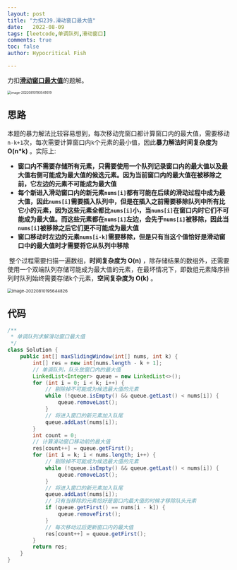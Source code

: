 ```yaml
---
layout: post
title: "力扣239.滑动窗口最大值"
date:   2022-08-09
tags: [leetcode,单调队列,滑动窗口]
comments: true
toc: false
author: Hypocritical Fish

---
```


力扣[**滑动窗口最大值**](https://leetcode.cn/problems/sliding-window-maximum/)的题解。<!-- more -->

<img src="https://hypofish-crowdfunding.oss-cn-shanghai.aliyuncs.com/myblog/image-20220810193549519.png" alt="image-20220810193549519" style="zoom:50%;" />

## 思路

​		本题的暴力解法比较容易想到，每次移动完窗口都计算窗口内的最大值，需要移动`n-k+1`次，每次需要计算窗口内`k`个元素的最小值，因此**暴力解法时间复杂度为 O(n*k)** 。实际上:

* **窗口内不需要存储所有元素，只需要使用一个队列记录窗口内的最大值以及最大值右侧可能成为最大值的候选元素。因为当前窗口内的最大值在被移除之前，它左边的元素不可能成为最大值**
* **每个新进入滑动窗口内的新元素`nums[i]`都有可能在后续的滑动过程中成为最大值，因此`nums[i]`需要插入队列中，但是在插入之前需要移除队列中所有比它小的元素，因为这些元素全都比`nums[i]`小，当`nums[i]`在窗口内时它们不可能成为最大值。而这些元素都在`nums[i]`左边，会先于`nums[i]`被移除，因此当`nums[i]`被移除之后它们更不可能成为最大值**
* **窗口移动时左边的元素`nums[i-k]`需要移除，但是只有当这个值恰好是滑动窗口中的最大值时才需要将它从队列中移除**

​		整个过程需要扫描一遍数组，**时间复杂度为 O(n)** ，除存储结果的数组外，还需要使用一个双端队列存储可能成为最大值的元素，在最坏情况下，即数组元素降序排列时队列始终需要存储k个元素，**空间复杂度为 O(k)** 。

<img src="https://hypofish-crowdfunding.oss-cn-shanghai.aliyuncs.com/myblog/image-20220810195644826.png" alt="image-20220810195644826" style="zoom:67%;" />

## 代码

```java
/**
 * 单调队列求解滑动窗口最大值
 */
class Solution {
    public int[] maxSlidingWindow(int[] nums, int k) {
		int[] res = new int[nums.length - k + 1];
		// 单调队列，队头放窗口内的最大值
		LinkedList<Integer> queue = new LinkedList<>();
		for (int i = 0; i < k; i++) {
			// 剔除掉不可能成为候选最大值的元素
			while (!queue.isEmpty() && queue.getLast() < nums[i]) {
				queue.removeLast();
			}
			// 将进入窗口的新元素加入队尾
			queue.addLast(nums[i]);
		}
		int count = 0;
		// 计算滑动窗口移动前的最大值
		res[count++] = queue.getFirst();
		for (int i = k; i < nums.length; i++) {
			// 剔除掉不可能成为候选最大值的元素
			while (!queue.isEmpty() && queue.getLast() < nums[i]) {
				queue.removeLast();
			}
            // 将进入窗口的新元素加入队尾
			queue.addLast(nums[i]);
			// 只有当移除的元素恰好是窗口内最大值的时候才移除队头元素
			if (queue.getFirst() == nums[i - k]) {
				queue.removeFirst();
			}
			// 每次移动过后更新窗口内的最大值
			res[count++] = queue.getFirst();
		}
		return res;
    }
}
```